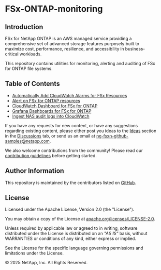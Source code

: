 # FSx-ONTAP-monitoring

## Introduction

FSx for NetApp ONTAP is an AWS managed service providing a comprehensive set of advanced storage features purposely
built to maximize cost, performance, resilience, and accessibility in business-critical workloads.

This repository contains utilities for monitoring, alerting and auditing of FSx for ONTAP file systems.

## Table of Contents

* [Automatically Add CloudWatch Alarms for FSx Resources](FSx_Alerting/Auto-Add-CloudWatch-Alarms)
* [Alert on FSx for ONTAP resources](FSx_Alerting/FSx_ONTAP_Alerting)
* [CloudWatch Dashboard for FSx for ONTAP](CloudWatch-Dashboard-FSx)
* [Grafana Dashboards for FSx for ONTAP](Grafana-Prometheus-FSx)
* [Ingest NAS audit logs into CloudWatch](FSx-Audit-Logs-CloudWatch)

If you have any requests for new content, or have any suggestions regarding existing content, please either post you ideas to the
[Ideas](https://github.com/NetApp/FSx-ONTAP-monitoring/discussions/categories/ideas) section in the
[Discussions](https://github.com/NetApp/FSx-ONTAP-monitoring/discussions) tab, or send us an email at
[ng-fsxn-github-samples@netapp.com](mailto:ng-fsxn-github-samples@netapp.com).

We also welcome contributions from the community! Please read our [contribution guidelines](CONTRIBUTING.md) before getting started.

## Author Information

This repository is maintained by the contributors listed on [GitHub](https://github.com/NetApp/FSx-ONTAP-monitoring/graphs/contributors).

## License

Licensed under the Apache License, Version 2.0 (the "License").

You may obtain a copy of the License at [apache.org/licenses/LICENSE-2.0](http://www.apache.org/licenses/LICENSE-2.0).

Unless required by applicable law or agreed to in writing, software distributed under the License
is distributed on an _"AS IS"_ basis, without WARRANTIES or conditions of any kind, either express or implied.

See the License for the specific language governing permissions and limitations under the License.

© 2025 NetApp, Inc. All Rights Reserved.
